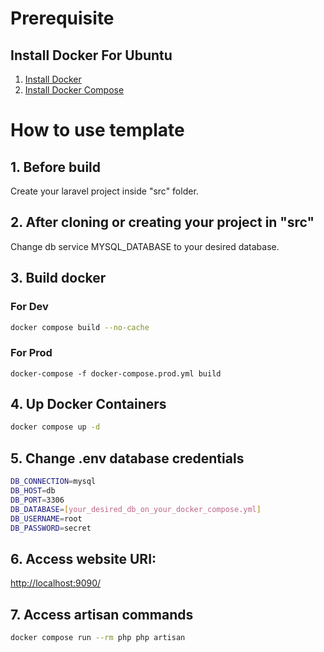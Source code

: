 # Prerequisite
## Install Docker For Ubuntu
1. [Install Docker](https://www.digitalocean.com/community/tutorials/how-to-install-and-use-docker-on-ubuntu-22-04)
2. [Install Docker Compose](https://www.digitalocean.com/community/tutorials/how-to-install-and-use-docker-compose-on-ubuntu-22-04)

# How to use template
## 1. Before build 
Create your laravel project inside "src" folder.

## 2. After cloning or creating your project in "src"
Change db service MYSQL_DATABASE to your desired database.

## 3. Build docker

### For Dev
```bash
docker compose build --no-cache
```

### For Prod
```
docker-compose -f docker-compose.prod.yml build
```

## 4. Up Docker Containers
```bash
docker compose up -d
```

## 5. Change .env database credentials
```bash
DB_CONNECTION=mysql
DB_HOST=db
DB_PORT=3306
DB_DATABASE=[your_desired_db_on_your_docker_compose.yml]
DB_USERNAME=root
DB_PASSWORD=secret
```

## 6. Access website URI:
[http://localhost:9090/](http://localhost:9090/)

## 7. Access artisan commands
```bash
docker compose run --rm php php artisan
```
